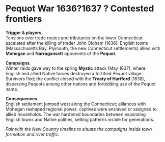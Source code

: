 ﻿# Pequot War 1636?1637 ? Contested frontiers

**Trigger & players.**  
Tensions over trade routes and tributaries on the lower Connecticut escalated after the killing of trader John Oldham (1636). English towns (Massachusetts Bay, Plymouth, the new Connecticut settlements) allied with **Mohegan** and **Narragansett** opponents of the **Pequot**.

**Campaigns.**  
Winter raids gave way to the spring **Mystic** attack (May 1637), where English and allied Native forces destroyed a fortified Pequot village. Survivors fled; the conflict closed with the **Treaty of Hartford** (1638), dispersing Pequots among other nations and forbidding use of the Pequot name.

**Consequences.**  
English settlement jumped west along the Connecticut; alliances with Mohegan reshaped regional power; captives were enslaved or assigned to allied households. The war hardened boundaries between expanding English towns and Native polities, setting patterns visible for generations.

*Pair with the New Country timeline to situate the campaigns inside town formation and river traffic.*

